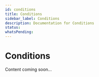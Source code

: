 ```yaml
---
id: conditions
title: Conditions
sidebar_label: Conditions
description: Documentation for Conditions
status: 
whatsPending: 
---
```


# Conditions

Content coming soon...

